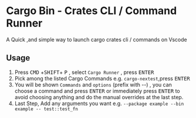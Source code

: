 # Cargo Bin - Crates CLI / Command Runner

A Quick ,and simple way to launch cargo crates cli / commands on Vscode

## Usage

1. Press <kbd>CMD</kbd> +<kbd>SHIFT</kbd>+ <kbd>P</kbd> , select `Cargo Runner` , press <kbd>ENTER</kbd>
1. Pick among the listed Cargo Commands e.g. `cargo-nextest`,press <kbd>ENTER</kbd>
1. You will be shown `Commands` and `options` (prefix with --) , you can choose a command and press <kbd>ENTER</kbd> or immediately press <kbd>ENTER</kbd> to avoid choosing anything and do the manual overrides at the last step.
1. Last Step, Add any arguments you want e.g. `--package example --bin example -- test::test_fn`

